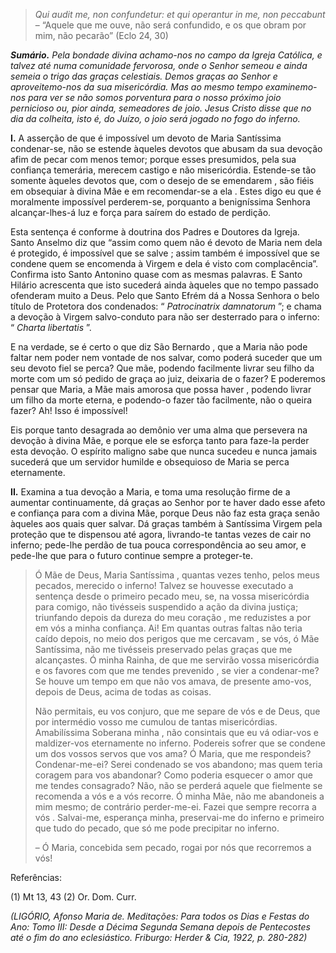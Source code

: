 > *Qui audit me, non confundetur: et qui operantur in me, non peccabunt* – “Aquele que me ouve, não será confundido, e os que obram por mim, não pecarão” (Eclo 24, 30)

***Sumário.** Pela bondade divina achamo-nos no campo da Igreja Católica, e talvez até numa comunidade fervorosa, onde o Senhor semeou e ainda semeia o trigo das graças celestiais. Demos graças ao Senhor e aproveitemo-nos da sua misericórdia. Mas ao mesmo tempo examinemo-nos para ver se não somos porventura para o nosso próximo joio pernicioso ou, pior ainda, semeadores de joio. Jesus Cristo disse que no dia da colheita, isto é, do Juízo, o joio será jogado no fogo do inferno.*

**I.** A asserção de que é impossível um devoto de Maria Santíssima condenar-se, não se estende àqueles devotos que abusam da sua devoção afim de pecar com menos temor; porque esses presumidos, pela sua confiança temerária, merecem castigo e não misericórdia. Estende-se tão somente àqueles devotos que, com o desejo de se emendarem , são fiéis em obsequiar à divina Mãe e em recomendar-se a ela . Estes digo eu que é moralmente impossível perderem-se, porquanto a benigníssima Senhora alcançar-lhes-á luz e força para saírem do estado de perdição.

Esta sentença é conforme à doutrina dos Padres e Doutores da Igreja. Santo Anselmo diz que “assim como quem não é devoto de Maria nem dela é protegido, é impossível que se salve ; assim também é impossível que se condene quem se encomenda à Virgem e dela é visto com complacência”. Confirma isto Santo Antonino quase com as mesmas palavras. E Santo Hilário acrescenta que isto sucederá ainda àqueles que no tempo passado ofenderam muito a Deus. Pelo que Santo Efrém dá a Nossa Senhora o belo título de Protetora dos condenados: “ *Patrocinatrix damnatorum* ”; e chama a devoção à Virgem salvo-conduto para não ser desterrado para o inferno: “ *Charta libertatis* ”.

E na verdade, se é certo o que diz São Bernardo , que a Maria não pode faltar nem poder nem vontade de nos salvar, como poderá suceder que um seu devoto fiel se perca? Que mãe, podendo facilmente livrar seu filho da morte com um só pedido de graça ao juiz, deixaria de o fazer? E poderemos pensar que Maria, a Mãe mais amorosa que possa haver , podendo livrar um filho da morte eterna, e podendo-o fazer tão facilmente, não o queira fazer? Ah! Isso é impossível!

Eis porque tanto desagrada ao demônio ver uma alma que persevera na devoção à divina Mãe, e porque ele se esforça tanto para faze-la perder esta devoção. O espírito maligno sabe que nunca sucedeu e nunca jamais sucederá que um servidor humilde e obsequioso de Maria se perca eternamente.

**II.** Examina a tua devoção a Maria, e toma uma resolução firme de a aumentar continuamente, dá graças ao Senhor por te haver dado esse afeto e confiança para com a divina Mãe, porque Deus não faz esta graça senão àqueles aos quais quer salvar. Dá graças também à Santíssima Virgem pela proteção que te dispensou até agora, livrando-te tantas vezes de cair no inferno; pede-lhe perdão de tua pouca correspondência ao seu amor, e pede-lhe que para o futuro continue sempre a proteger-te.

> Ó Mãe de Deus, Maria Santíssima , quantas vezes tenho, pelos meus pecados, merecido o inferno! Talvez se houvesse executado a sentença desde o primeiro pecado meu, se, na vossa misericórdia para comigo, não tivésseis suspendido a ação da divina justiça; triunfando depois da dureza do meu coração , me reduzistes a por em vós a minha confiança. Ai! Em quantas outras faltas não teria caído depois, no meio dos perigos que me cercavam , se vós, ó Mãe Santíssima, não me tivésseis preservado pelas graças que me alcançastes. Ó minha Rainha, de que me servirão vossa misericórdia e os favores com que me tendes prevenido , se vier a condenar-me? Se houve um tempo em que não vos amava, de presente amo-vos, depois de Deus, acima de todas as coisas.
>
> Não permitais, eu vos conjuro, que me separe de vós e de Deus, que por intermédio vosso me cumulou de tantas misericórdias. Amabilíssima Soberana minha , não consintais que eu vá odiar-vos e maldizer-vos eternamente no inferno. Podereis sofrer que se condene um dos vossos servos que vos ama? Ó Maria, que me respondeis? Condenar-me-ei? Serei condenado se vos abandono; mas quem teria coragem para vos abandonar? Como poderia esquecer o amor que me tendes consagrado? Não, não se perderá aquele que fielmente se recomenda a vós e a vós recorre. Ó minha Mãe, não me abandoneis a mim mesmo; de contrário perder-me-ei. Fazei que sempre recorra a vós . Salvai-me, esperança minha, preservai-me do inferno e primeiro que tudo do pecado, que só me pode precipitar no inferno.
>
> – Ó Maria, concebida sem pecado, rogai por nós que recorremos a vós!

Referências:

\(1\) Mt 13, 43 (2) Or. Dom. Curr.

*(LIGÓRIO, Afonso Maria de. Meditações: Para todos os Dias e Festas do Ano: Tomo III: Desde a Décima Segunda Semana depois de Pentecostes até o fim do ano eclesiástico. Friburgo: Herder & Cia, 1922, p. 280-282)*
